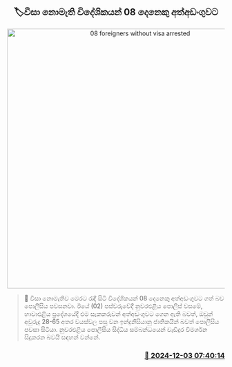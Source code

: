<p align='center'><b><h2 align='center' title='08 foreigners without visa arrested'>🏷වීසා නොමැති විදේශිකයන් 08 දෙනෙකු අත්අඩංගුවට </h2></b></p>
<p align='center'><img src='https://helakuru.sgp1.cdn.digitaloceanspaces.com/esana/images/lib/arrested-2-archived.jpg' width='600' alt='08 foreigners without visa arrested'></p>

>📝 වීසා නොමැතිව මෙරට රැඳී සිටි විදේශිකයන් 08 දෙනෙකු අත්අඩංගුවට ගත් බව පොලීසිය පවසනවා.
ඊයේ (02) පස්වරුවේදී නුවරඑළිය පොලිස් වසමේ, හාවාඑළිය ප්‍රදේශයේදී එම සැකකරුවන් අත්අඩංගුවට ගෙන ඇති බවත්, ඔවුන් අවුරුදු 28-65 අතර වයස්වල පසු වන ඉන්දුනීසියානු ජාතිකයින් බවත් පොලීසිය පවසා සිටියා.
නුවරඑළිය පොලීසිය සිද්ධිය සම්බන්ධයෙන් වැඩිදුර විමර්ශන සිදුකරන බවයි සඳහන් වන්නේ.


<h3 align='right'><a href='https://www.helakuru.lk/esana/p/105613/'>📅 2024-12-03 07:40:14</a></h3>
